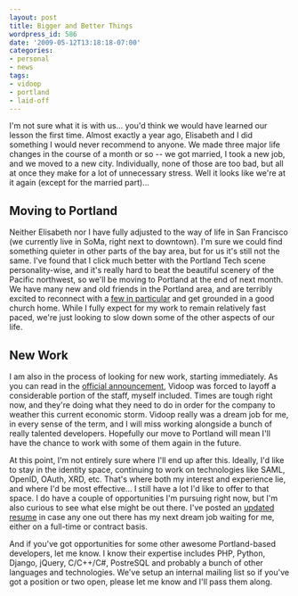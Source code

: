 ```yaml
---
layout: post
title: Bigger and Better Things
wordpress_id: 586
date: '2009-05-12T13:18:18-07:00'
categories:
- personal
- news
tags:
- vidoop
- portland
- laid-off
---
```

I'm not sure what it is with us... you'd think we would have learned our lesson the first time.  Almost exactly a year ago, Elisabeth and I did something I would never recommend to anyone.  We made three major life changes in the course of a month or so -- we got married, I took a new job, and we moved to a new city.  Individually, none of those are too bad, but all at once they make for a lot of unnecessary stress.  Well it looks like we're at it again (except for the married part)...

## Moving to Portland

Neither Elisabeth nor I have fully adjusted to the way of life in San Francisco (we currently live in SoMa, right next to downtown).  I'm sure we could find something quieter in other parts of the bay area, but for us it's still not the same.  I've found that I click much better with the Portland Tech scene personality-wise, and it's really hard to beat the beautiful scenery of the Pacific northwest, so we'll be moving to Portland at the end of next month.  We have many new and old friends in the Portland area, and are terribly excited to reconnect with a [few in particular][] and get grounded in a good church home.  While I fully expect for my work to remain relatively fast paced, we're just looking to slow down some of the other aspects of our life.


## New Work

I am also in the process of looking for new work, starting immediately.  As you can read in the [official announcement][], Vidoop was forced to layoff a considerable portion of the staff, myself included.  Times are tough right now, and they're doing what they need to do in order for the company to weather this current economic storm.  Vidoop really was a dream job for me, in every sense of the term, and I will miss working alongside a bunch of really talented developers.  Hopefully our move to Portland will mean I'll have the chance to work with some of them again in the future.

At this point, I'm not entirely sure where I'll end up after this.  Ideally, I'd like to stay in the identity space, continuing to work on technologies like SAML, OpenID, OAuth, XRD, etc.  That's where both my interest and experience lie, and where I'd be most effective... I still have a lot I'd like to offer to that space.  I do have a couple of opportunities I'm pursuing right now, but I'm also curious to see what else might be out there.  I've posted an [updated resume][] in case any one out there has my next dream job waiting for me, either on a full-time or contract basis.

And if you've got opportunities for some other awesome Portland-based developers, let me know.  I know their expertise includes PHP, Python, Django, jQuery, C/C++/C#, PostreSQL and probably a bunch of other languages and technologies.  We've setup an internal mailing list so if you've got a position or two open, please let me know and I'll pass them along.

[few in particular]: http://en.wikipedia.org/wiki/Telecast_(band)
[official announcement]: http://blog.vidoop.com/2009/05/company-update/
[updated resume]: /about/resume
